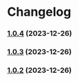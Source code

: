 # Changelog
### [1.0.4](https://github.com/davitkhanal-ai/Ecommerce/compare/v1.0.3...v1.0.4) (2023-12-26)

### [1.0.3](https://github.com/davitkhanal-ai/Ecommerce/compare/v1.0.2...v1.0.3) (2023-12-26)

### [1.0.2](https://github.com/davitkhanal-ai/Ecommerce/compare/v1.0.1...v1.0.2) (2023-12-26)
